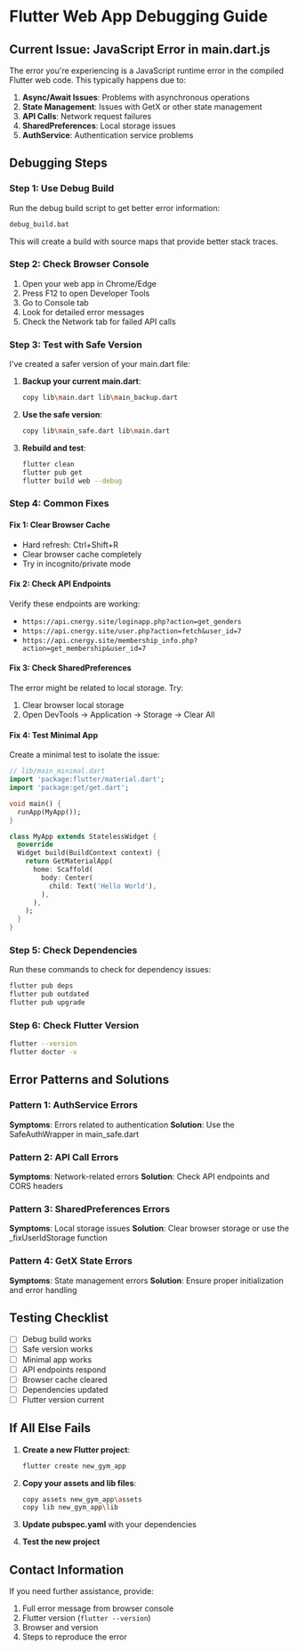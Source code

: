 # Flutter Web App Debugging Guide

## Current Issue: JavaScript Error in main.dart.js

The error you're experiencing is a JavaScript runtime error in the compiled Flutter web code. This typically happens due to:

1. **Async/Await Issues**: Problems with asynchronous operations
2. **State Management**: Issues with GetX or other state management
3. **API Calls**: Network request failures
4. **SharedPreferences**: Local storage issues
5. **AuthService**: Authentication service problems

## Debugging Steps

### Step 1: Use Debug Build
Run the debug build script to get better error information:
```bash
debug_build.bat
```

This will create a build with source maps that provide better stack traces.

### Step 2: Check Browser Console
1. Open your web app in Chrome/Edge
2. Press F12 to open Developer Tools
3. Go to Console tab
4. Look for detailed error messages
5. Check the Network tab for failed API calls

### Step 3: Test with Safe Version
I've created a safer version of your main.dart file:

1. **Backup your current main.dart**:
   ```bash
   copy lib\main.dart lib\main_backup.dart
   ```

2. **Use the safe version**:
   ```bash
   copy lib\main_safe.dart lib\main.dart
   ```

3. **Rebuild and test**:
   ```bash
   flutter clean
   flutter pub get
   flutter build web --debug
   ```

### Step 4: Common Fixes

#### Fix 1: Clear Browser Cache
- Hard refresh: Ctrl+Shift+R
- Clear browser cache completely
- Try in incognito/private mode

#### Fix 2: Check API Endpoints
Verify these endpoints are working:
- `https://api.cnergy.site/loginapp.php?action=get_genders`
- `https://api.cnergy.site/user.php?action=fetch&user_id=7`
- `https://api.cnergy.site/membership_info.php?action=get_membership&user_id=7`

#### Fix 3: Check SharedPreferences
The error might be related to local storage. Try:
1. Clear browser local storage
2. Open DevTools → Application → Storage → Clear All

#### Fix 4: Test Minimal App
Create a minimal test to isolate the issue:

```dart
// lib/main_minimal.dart
import 'package:flutter/material.dart';
import 'package:get/get.dart';

void main() {
  runApp(MyApp());
}

class MyApp extends StatelessWidget {
  @override
  Widget build(BuildContext context) {
    return GetMaterialApp(
      home: Scaffold(
        body: Center(
          child: Text('Hello World'),
        ),
      ),
    );
  }
}
```

### Step 5: Check Dependencies
Run these commands to check for dependency issues:
```bash
flutter pub deps
flutter pub outdated
flutter pub upgrade
```

### Step 6: Check Flutter Version
```bash
flutter --version
flutter doctor -v
```

## Error Patterns and Solutions

### Pattern 1: AuthService Errors
**Symptoms**: Errors related to authentication
**Solution**: Use the SafeAuthWrapper in main_safe.dart

### Pattern 2: API Call Errors
**Symptoms**: Network-related errors
**Solution**: Check API endpoints and CORS headers

### Pattern 3: SharedPreferences Errors
**Symptoms**: Local storage issues
**Solution**: Clear browser storage or use the _fixUserIdStorage function

### Pattern 4: GetX State Errors
**Symptoms**: State management errors
**Solution**: Ensure proper initialization and error handling

## Testing Checklist

- [ ] Debug build works
- [ ] Safe version works
- [ ] Minimal app works
- [ ] API endpoints respond
- [ ] Browser cache cleared
- [ ] Dependencies updated
- [ ] Flutter version current

## If All Else Fails

1. **Create a new Flutter project**:
   ```bash
   flutter create new_gym_app
   ```

2. **Copy your assets and lib files**:
   ```bash
   copy assets new_gym_app\assets
   copy lib new_gym_app\lib
   ```

3. **Update pubspec.yaml** with your dependencies

4. **Test the new project**

## Contact Information

If you need further assistance, provide:
1. Full error message from browser console
2. Flutter version (`flutter --version`)
3. Browser and version
4. Steps to reproduce the error






